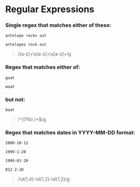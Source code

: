 # Regular Expressions

### Single regex that matches either of these:

```
antelope rocks out

antelopes rock out
```

> /[a-z]+\s[a-z]+\s[a-z]+/g

### Regex that matches either of:

```
goat

moat
```

### but not:

```
boat
```

> /^((?!b).)+$/g

### Regex that matches dates in YYYY-MM-DD format:

```
2000-10-12

1999-1-20

1999-01-20

812-2-10
```

> /\d{1,4}-\d{1,2}-\d{1,2}/g

